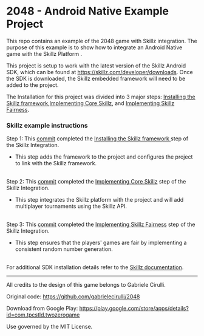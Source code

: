 # 2048 - Android Native Example Project

This repo contains an example of the 2048 game with Skillz integration. The purpose of this example is to show how to integrate an Android Native game with the Skillz Platform .

This project is setup to work with the latest version of the Skillz Android SDK, which can be found at https://skillz.com/developer/downloads. Once the SDK is downloaded, the Skillz embedded framework will need to be added to the project. 

The Installation for this project was divided into 3 major steps: [Installing the Skillz framework](https://github.com/skillz/2048-1/commit/2b0ab6425172b1adaa2b19250e6b1a42a8fd24fa),[Implementing Core Skillz](https://github.com/skillz/2048-1/commit/8c4beea2271529ec904f15549dcc01190da1957c), and [Implementing Skillz Fairness](https://github.com/skillz/2048-1/commit/1876737c30af36b8ef0d0c97f30422020f9926aa).

### Skillz example instructions <br />
Step 1: This [commit](https://github.com/skillz/2048-1/commit/2b0ab6425172b1adaa2b19250e6b1a42a8fd24fa) completed the [Installing the Skillz framework ](https://cdn.skillz.com/doc/developer/android_native/integrate_skillz_sdk/adding_the_skillz_library/) step of the Skillz Integration. 

* This step adds the framework to the project and configures the project to link with the Skillz framework.<br /><br />

Step 2: This [commit](https://github.com/skillz/2048-1/commit/8c4beea2271529ec904f15549dcc01190da1957c) completed the [Implementing Core Skillz](https://cdn.skillz.com/doc/developer/android_native/integrate_skillz_sdk/handle_skillz_activity/) step of the Skillz Integration. 

* This step integrates the Skillz platform with the project and will add multiplayer tournaments using the Skillz API.<br /><br />

Step 3: This [commit](https://github.com/skillz/2048-1/commit/1876737c30af36b8ef0d0c97f30422020f9926aa) completed the [Implementing Skillz Fairness](https://cdn.skillz.com/doc/developer/android_native/integrate_skillz_sdk/handle_skillz_activity/) step of the Skillz Integration. 

* This step ensures that the players' games are fair by implementing a consistent random number generation.<br /><br />

For additional SDK installation details refer to the [Skillz documentation](https://cdn.skillz.com/doc/developer/).
<hr/>

All credits to the design of this game belongs to Gabriele Cirulli.

Original code: https://github.com/gabrielecirulli/2048

Download from Google Play: https://play.google.com/store/apps/details?id=com.tpcstld.twozerogame

Use governed by the MIT License.
